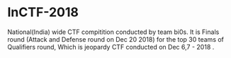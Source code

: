 # InCTF-2018
National(India) wide CTF compitition conducted by team bi0s.
It is Finals round (Attack and Defense round on Dec 20 2018) for the top 30 teams of Qualifiers round, Which is jeopardy CTF conducted on Dec 6,7 - 2018 .
